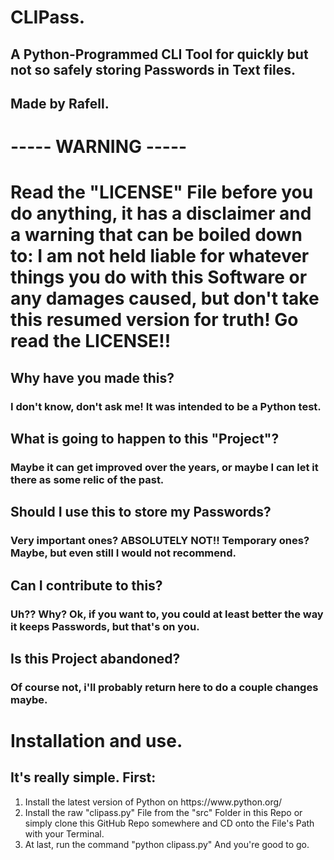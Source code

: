 <h1>CLIPass.</h1>
<h2>A Python-Programmed CLI Tool for quickly but not so safely storing Passwords in Text files.</h2>
<h2>Made by Rafell.</h2>
<h1>----- WARNING -----</h1>
<h1>Read the "LICENSE" File before you do anything, it has a disclaimer and a warning that can be boiled down to: I am not held liable for whatever things you do with this Software or any damages caused, but don't take this resumed version for truth! Go read the LICENSE!!</h1>
<h2>Why have you made this?</h2>
<h3>I don't know, don't ask me! It was intended to be a Python test.</h3>
<h2>What is going to happen to this "Project"?</h2>
<h3>Maybe it can get improved over the years, or maybe I can let it there as some relic of the past.</h3>
<h2>Should I use this to store my Passwords?</h2>
<h3>Very important ones? ABSOLUTELY NOT!! Temporary ones? Maybe, but even still I would not recommend.</h3>
<h2>Can I contribute to this?</h2>
<h3>Uh?? Why? Ok, if you want to, you could at least better the way it keeps Passwords, but that's on you.</h3>
<h2>Is this Project abandoned?</h2>
<h3>Of course not, i'll probably return here to do a couple changes maybe.</h3>

<h1>Installation and use.</h1>
<h2>It's really simple. First:</h2>
<ol>
	<li>Install the latest version of Python on https://www.python.org/</li>
	<li>Install the raw "clipass.py" File from the "src" Folder in this Repo or simply clone this GitHub Repo somewhere and CD onto the File's Path with your Terminal.</li>
	<li>At last, run the command "python clipass.py" And you're good to go.</li>
</ol>